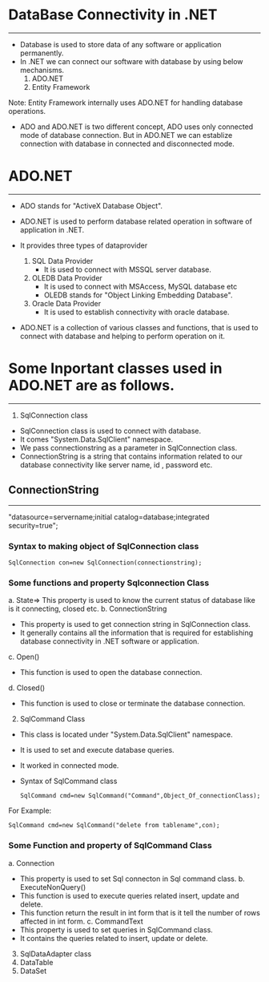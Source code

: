 # DataBase Connectivity in .NET
---------------------------------
* Database is used to store data of any software or application permanently.
* In .NET we can connect our software with database by using below mechanisms.
  1. ADO.NET
  2. Entity Framework

Note: Entity Framework internally uses ADO.NET for handling database operations.

* ADO and ADO.NET is two different concept, ADO uses only connected mode of database connection. But in ADO.NET we can establize connection with database in connected and disconnected mode.

# ADO.NET
----------
* ADO stands for "ActiveX Database Object".
* ADO.NET is used to perform database related operation in software of application in .NET.
* It provides three types of dataprovider
  1. SQL Data Provider
     * It is used to connect with MSSQL server database.
  2. OLEDB Data Provider
     * It is used to connect with MSAccess, MySQL database etc
     * OLEDB stands for "Object Linking Embedding Database".
  3. Oracle Data Provider
     * It is used to establish connectivity with oracle database.

* ADO.NET is a collection of various classes and functions, that is used to connect with database and helping to perform operation on it.

# Some Inportant classes used in ADO.NET are as follows.
------------------------------------------------------------
1. SqlConnection class
  * SqlConnection class is used to connect with database.
  * It comes "System.Data.SqlClient" namespace.
  * We pass connectionstring as a parameter in SqlConnection class.
  * ConnectionString is a string that contains information related to our database connectivity like server name, id , password etc.

## ConnectionString
---------------------
"datasource=servername;initial catalog=database;integrated security=true";

### Syntax to making object of SqlConnection class

    SqlConnection con=new SqlConnection(connectionstring);

### Some functions and property Sqlconnection Class
a. State=> This property is used to know the current status of database like is it connecting, closed etc.
b. ConnectionString
 * This property is used to get connection string in SqlConnection class.
 * It generally contains all the information that is required for establishing database connectivity in .NET software or application.

c. Open()
  * This function is used to open the database connection.

d. Closed()
  * This function is used to close or terminate the database connection.
 
2. SqlCommand Class
* This class is located under "System.Data.SqlClient" namespace.
* It is used to set and execute database queries.
* It worked in connected mode.
* Syntax of SqlCommand class

      SqlCommand cmd=new SqlCommand("Command",Object_Of_connectionClass);

For Example: 

    SqlCommand cmd=new SqlCommand("delete from tablename",con);

### Some Function and property of SqlCommand Class
a. Connection
  * This property is used to set Sql connecton in Sql command class.
b. ExecuteNonQuery()
* This function is used to execute queries  related insert, update and delete.
* This function return the result in int form that is it tell the number of rows affected in int form.
c. CommandText
* This property is used to set queries in SqlCommand class.
* It contains the queries related  to insert, update or delete.



3. SqlDataAdapter class
4. DataTable
5. DataSet









